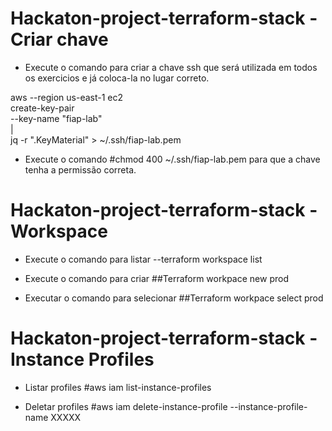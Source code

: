# Hackaton-project-terraform-stack - Criar chave

- Execute o comando para criar a chave ssh que será utilizada em todos os exercicios e já coloca-la no lugar correto.

 aws --region us-east-1 ec2 \
 create-key-pair \
 --key-name "fiap-lab" \
 | \
 jq -r ".KeyMaterial" > ~/.ssh/fiap-lab.pem   

- Execute o comando
#chmod 400 ~/.ssh/fiap-lab.pem para que a chave tenha a permissão correta.

# Hackaton-project-terraform-stack - Workspace

- Execute o comando para listar
 --terraform workspace list

- Execute o comando para criar
 ##Terraform workpace new prod
  
- Executar o comando para selecionar
 ##Terraform workpace select prod

# Hackaton-project-terraform-stack - Instance Profiles

- Listar profiles
 #aws iam list-instance-profiles

- Deletar profiles
 #aws iam delete-instance-profile --instance-profile-name XXXXX

